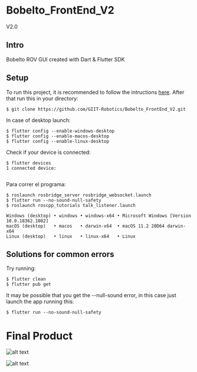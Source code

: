# Bobelto_FrontEnd_V2
V2.0

## Intro

Bobelto ROV GUI created with Dart & Flutter SDK

## Setup
To run this project, it is recommended to follow the intructions [here](https://flutter.dev/desktop). After that run this in your directory:

```
$ git clone https://github.com/GIIT-Robotics/Bobelto_FrontEnd_V2.git

```

In case of desktop launch:

```
$ flutter config --enable-windows-desktop
$ flutter config --enable-macos-desktop
$ flutter config --enable-linux-desktop
```

Check if your device is connected:

```
$ flutter devices
1 connected device:


```
Para correr el programa:

```
$ roslaunch rosbridge_server rosbridge_websocket.launch
$ flutter run --no-sound-null-safety
$ roslaunch roscpp_tutorials talk_listener.launch
```

```
Windows (desktop) • windows • windows-x64 • Microsoft Windows [Version 10.0.18362.1082]
macOS (desktop)   • macos   • darwin-x64  • macOS 11.2 20D64 darwin-x64
Linux (desktop)   • linux   • linux-x64   • Linux
```

## Solutions for common errors

Try running:

```
$ flutter clean
$ flutter pub get
```
It may be possible that you get the --null-sound error, in this case just launch the app running this:
```
$ flutter run --no-sound-null-safety
```


# Final Product
![alt text](https://s3.us-west-2.amazonaws.com/secure.notion-static.com/e17155ae-5fc1-4908-969e-a58cc228ea4d/Untitled.png?X-Amz-Algorithm=AWS4-HMAC-SHA256&X-Amz-Content-Sha256=UNSIGNED-PAYLOAD&X-Amz-Credential=AKIAT73L2G45EIPT3X45%2F20221230%2Fus-west-2%2Fs3%2Faws4_request&X-Amz-Date=20221230T024349Z&X-Amz-Expires=86400&X-Amz-Signature=d98715a19b8515cc803412b2cdbe1a0c1ea149eb493a8da3c8177c29ae8e2eb1&X-Amz-SignedHeaders=host&response-content-disposition=filename%3D%22Untitled.png%22&x-id=GetObject)


![alt text](https://s3.us-west-2.amazonaws.com/secure.notion-static.com/d57910fd-ed68-4327-9006-cdd40a9edd85/Untitled.png?X-Amz-Algorithm=AWS4-HMAC-SHA256&X-Amz-Content-Sha256=UNSIGNED-PAYLOAD&X-Amz-Credential=AKIAT73L2G45EIPT3X45%2F20221230%2Fus-west-2%2Fs3%2Faws4_request&X-Amz-Date=20221230T024518Z&X-Amz-Expires=86400&X-Amz-Signature=abd81711f21bc6064979f8b8aae2ed73338a513fc5514cd1594297138a2216b3&X-Amz-SignedHeaders=host&response-content-disposition=filename%3D%22Untitled.png%22&x-id=GetObject)



